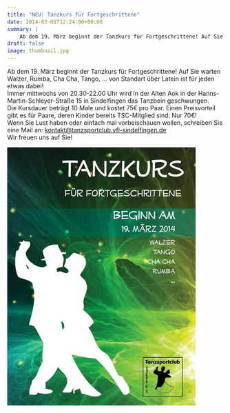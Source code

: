 ```yaml
---
title: "NEU: Tanzkurs für Fortgeschrittene"
date: 2014-03-01T12:24:00+00:00
summary: |
    Ab dem 19. März beginnt der Tanzkurs für Fortgeschrittene! Auf Sie warten Walzer, Rumba, Cha Cha, Tango, ... von Standart über Latein ist für jeden etwas dabei! Immer mittwochs von 20.30-22.00 Uhr wird in der Alten Aok in der Hanns-Martin-Schleyer-Straße 15 in Sindelfingen das Tanzbein geschwungen.
draft: false
image: thumbnail.jpg
---
```


Ab dem 19. März beginnt der Tanzkurs für Fortgeschrittene! Auf Sie warten Walzer, Rumba, Cha Cha, Tango, ... von Standart über Latein ist für jeden etwas dabei!  
 Immer mittwochs von 20.30-22.00 Uhr wird in der Alten Aok in der Hanns-Martin-Schleyer-Straße 15 in Sindelfingen das Tanzbein geschwungen.  
 Die Kursdauer beträgt 10 Male und kostet 75€ pro Paar. Einen Preisvorteil gibt es für Paare, deren Kinder bereits TSC-Mitglied sind: Nur 70€!  
 Wenn Sie Lust haben oder einfach mal vorbeischauen wollen, schreiben Sie eine Mail an: kontakt@tanzsportclub.vfl-sindelfingen.de  
 Wir freuen uns auf Sie!

![files/vfl/2014/201403/Fortgeschrittene4.jpg](Fortgeschrittene4.jpg)


